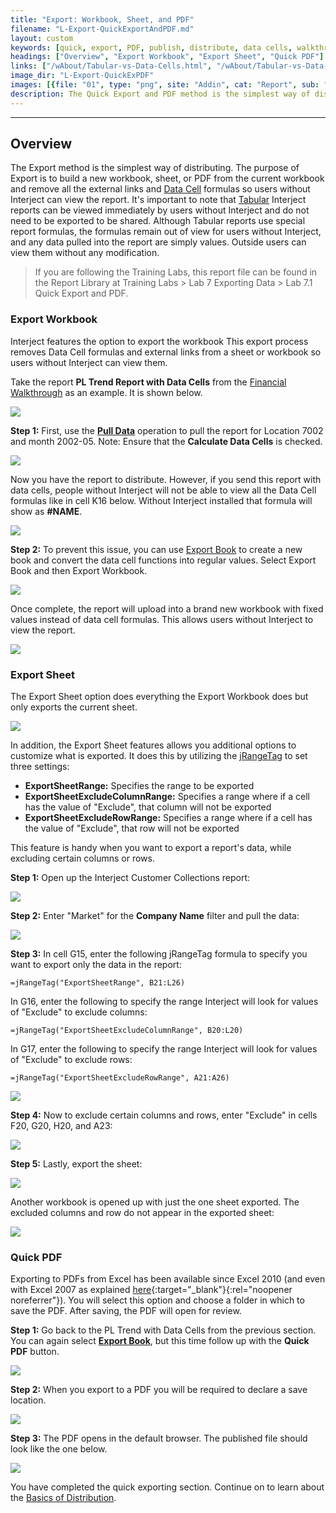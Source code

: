 ```yaml
---
title: "Export: Workbook, Sheet, and PDF"
filename: "L-Export-QuickExportAndPDF.md"
layout: custom
keywords: [quick, export, PDF, publish, distribute, data cells, walkthrough]
headings: ["Overview", "Export Workbook", "Export Sheet", "Quick PDF"]
links: ["/wAbout/Tabular-vs-Data-Cells.html", "/wAbout/Tabular-vs-Data-Cells.html", "/wAbout/Financial-Report.html", "/wGetStarted/INTERJECT-Ribbon-Menu-Items.html#pull-data", "/wGetStarted/INTERJECT-Ribbon-Menu-Items.html#export-book", "/wIndex/jRangeTag.html", "https://learn.microsoft.com/en-us/troubleshoot/dynamics/gp/have-microsoft-save-pdf-xps-add-in", "/wGetStarted/INTERJECT-Ribbon-Menu-Items.html#export-book", "/wGetStarted/L-Export-BasicDist.html"]
image_dir: "L-Export-QuickExPDF"
images: [{file: "01", type: "png", site: "Addin", cat: "Report", sub: "", report: "PL Trend Report", ribbon: "", config: ""}, {file: "02", type: "png", site: "Addin", cat: "Pull Data", sub: "", report: "PL Trend Report", ribbon: "Simple", config: ""}, {file: "03", type: "png", site: "Addin", cat: "Report", sub: "", report: "PL Trend Report", ribbon: "", config: ""}, {file: "04", type: "png", site: "Addin", cat: "Export And Distribution", sub: "", report: "PL Trend Report", ribbon: "Simple", config: ""}, {file: "05", type: "png", site: "Addin", cat: "Report", sub: "", report: "PL Trend Report", ribbon: "Simple", config: ""}, {file: "ExportSheet", type: "png", site: "Addin", cat: "Export And Distribution", sub: "", report: "", ribbon: "", config: ""}, {file: "OpenReport", type: "png", site: "Addin", cat: "Report Library", sub: "", report: "Interject Customer Collections", ribbon: "", config: ""}, {file: "PullData", type: "png", site: "Addin", cat: "Pull Data", sub: "", report: "Customer Aging Summary", ribbon: "", config: ""}, {file: "jRangeTagItems", type: "png", site: "Addin", cat: "Report", sub: "", report: "", ribbon: "", config: ""}, {file: "ExcludeCells", type: "png", site: "Addin", cat: "Report", sub: "", report: "Customer Aging Summary", ribbon: "", config: ""}, {file: "ClickExportSheet", type: "png", site: "Addin", cat: "Export And Distribution", sub: "", report: "", ribbon: "", config: ""}, {file: "ExportedSheet", type: "png", site: "Addin", cat: "Report", sub: "", report: "", ribbon: "", config: ""}, {file: "06", type: "png", site: "Addin", cat: "Export And Distribution", sub: "", report: "PL Trend Report", ribbon: "Simple", config: ""}, {file: "07", type: "png", site: "Windows", cat: "Explorer", sub: "", report: "", ribbon: "", config: ""}, {file: "08", type: "png", site: "External", cat: "Browser", sub: "", report: "PL Trend Report", ribbon: "", config: ""}]
description: The Quick Export and PDF method is the simplest way of distributing. The purpose of Quick Export is to build a new workbook from the current workbook and remove all the external links and Data Cell formulas so users without Interject can view the report.
---
```

* * *

## Overview

The Export method is the simplest way of distributing. The purpose of Export is to build a new workbook, sheet, or PDF from the current workbook and remove all the external links and [Data Cell](/wAbout/Tabular-vs-Data-Cells.html) formulas so users without Interject can view the report. It's important to note that [Tabular](/wAbout/Tabular-vs-Data-Cells.html) Interject reports can be viewed immediately by users without Interject and do not need to be exported to be shared. Although Tabular reports use special report formulas, the formulas remain out of view for users without Interject, and any data pulled into the report are simply values. Outside users can view them without any modification.

<blockquote class=lab_info>
 If you are following the Training Labs, this report file can be found in the Report Library at Training Labs > Lab 7 Exporting Data > Lab 7.1 Quick Export and PDF.
</blockquote>

### Export Workbook

Interject features the option to export the workbook This export process removes Data Cell formulas and external links from a sheet or workbook so users without Interject can view them.

Take the report **PL Trend Report with Data Cells** from the [Financial Walkthrough](/wAbout/Financial-Report.html) as an example. It is shown below.

![](/images/L-Export-QuickExPDF/01.png)
<br>

**Step 1:** First, use the [**Pull Data**](/wGetStarted/INTERJECT-Ribbon-Menu-Items.html#pull-data) operation to pull the report for Location 7002 and month 2002-05. Note: Ensure that the **Calculate Data Cells** is checked.

![](/images/L-Export-QuickExPDF/02.png)
<br>

Now you have the report to distribute. However, if you send this report with data cells, people without Interject will not be able to view all the Data Cell formulas like in cell K16 below. Without Interject installed that formula will show as **#NAME**.

![](/images/L-Export-QuickExPDF/03.png)
<br>

**Step 2:** To prevent this issue, you can use [Export Book](/wGetStarted/INTERJECT-Ribbon-Menu-Items.html#export-book) to create a new book and convert the data cell functions into regular values. Select Export Book and then Export Workbook.

![](/images/L-Export-QuickExPDF/04.png)
<br>

Once complete, the report will upload into a brand new workbook with fixed values instead of data cell formulas. This allows users without Interject to view the report.

![](/images/L-Export-QuickExPDF/05.png)
<br>

### Export Sheet

The Export Sheet option does everything the Export Workbook does but only exports the current sheet.

![](/images/L-Export-QuickExPDF/ExportSheet.png)
<br>

In addition, the Export Sheet features allows you additional options to customize what is exported. It does this by utilizing the [jRangeTag](/wIndex/jRangeTag.html) to set three settings:

* **ExportSheetRange:** Specifies the range to be exported
* **ExportSheetExcludeColumnRange:** Specifies a range where if a cell has the value of "Exclude", that column will not be exported
* **ExportSheetExcludeRowRange:** Specifies a range where if a cell has the value of "Exclude", that row will not be exported

This feature is handy when you want to export a report's data, while excluding certain columns or rows.

**Step 1:** Open up the Interject Customer Collections report:

![](/images/L-Export-QuickExPDF/OpenReport.png)
<br>

**Step 2:** Enter "Market" for the **Company Name** filter and pull the data:

![](/images/L-Export-QuickExPDF/PullData.png)
<br>

**Step 3:** In cell G15, enter the following jRangeTag formula to specify you want to export only the data in the report:

```
=jRangeTag("ExportSheetRange", B21:L26)
```

In G16, enter the following to specify the range Interject will look for values of "Exclude" to exclude columns:

```
=jRangeTag("ExportSheetExcludeColumnRange", B20:L20)
```

In G17, enter the following to specify the range Interject will look for values of "Exclude" to exclude rows:

```
=jRangeTag("ExportSheetExcludeRowRange", A21:A26)
```

![](/images/L-Export-QuickExPDF/jRangeTagItems.png)
<br>

**Step 4:** Now to exclude certain columns and rows, enter "Exclude" in cells F20, G20, H20, and A23:

![](/images/L-Export-QuickExPDF/ExcludeCells.png)
<br>


**Step 5:** Lastly, export the sheet:

![](/images/L-Export-QuickExPDF/ClickExportSheet.png)
<br>

Another workbook is opened up with just the one sheet exported. The excluded columns and row do not appear in the exported sheet:

![](/images/L-Export-QuickExPDF/ExportedSheet.png)
<br>

### Quick PDF

Exporting to PDFs from Excel has been available since Excel 2010 (and even with Excel 2007 as explained [here](https://learn.microsoft.com/en-us/troubleshoot/dynamics/gp/have-microsoft-save-pdf-xps-add-in){:target="_blank"}{:rel="noopener noreferrer"}). You will select this option and choose a folder in which to save the PDF. After saving, the PDF will open for review.

**Step 1:** Go back to the PL Trend with Data Cells from the previous section. You can again select [**Export Book**](/wGetStarted/INTERJECT-Ribbon-Menu-Items.html#export-book), but this time follow up with the **Quick PDF** button.

![](/images/L-Export-QuickExPDF/06.png)
<br>

**Step 2:** When you export to a PDF you will be required to declare a save location.

![](/images/L-Export-QuickExPDF/07.png)
<br>

**Step 3:** The PDF opens in the default browser. The published file should look like the one below.

![](/images/L-Export-QuickExPDF/08.png)
<br>

You have completed the quick exporting section. Continue on to learn about the [Basics of Distribution](/wGetStarted/L-Export-BasicDist.html).
